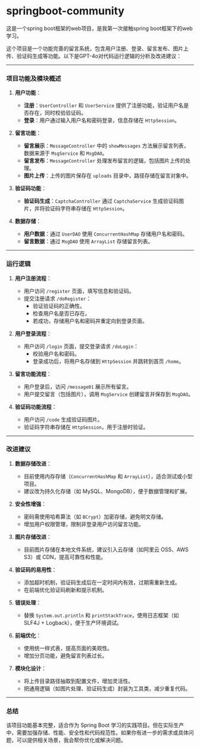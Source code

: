 # springboot-community
这是一个spring boot框架的web项目，是我第一次接触spring boot框架下的web学习。

这个项目是一个功能完善的留言系统，包含用户注册、登录、留言发布、图片上传、验证码生成等功能。以下是GPT-4o对代码运行逻辑的分析及改进建议：

---

### **项目功能及模块概述**
1. **用户功能**：
    - **注册**：`UserController` 和 `UserService` 提供了注册功能，验证用户名是否存在，同时校验验证码。
    - **登录**：用户通过输入用户名和密码登录，信息存储在 `HttpSession`。

2. **留言功能**：
    - **留言展示**：`MessageController` 中的 `showMessages` 方法展示留言列表，数据来源于 `MsgService` 和 `MsgDAO`。
    - **留言发布**：`MessageController` 处理发布留言的逻辑，包括图片上传的处理。
    - **图片上传**：上传的图片保存在 `uploads` 目录中，路径存储在留言对象中。

3. **验证码功能**：
    - **验证码生成**：`CaptchaController` 通过 `CaptchaService` 生成验证码图片，并将验证码字符串存储在 `HttpSession`。

4. **数据存储**：
    - **用户数据**：通过 `UserDAO` 使用 `ConcurrentHashMap` 存储用户名和密码。
    - **留言数据**：通过 `MsgDAO` 使用 `ArrayList` 存储留言列表。

---

### **运行逻辑**

1. **用户注册流程**：
    - 用户访问 `/register` 页面，填写信息和验证码。
    - 提交注册请求 `/doRegister`：
        - 验证验证码的正确性。
        - 检查用户名是否已存在。
        - 若成功，存储用户名和密码并重定向到登录页面。

2. **用户登录流程**：
    - 用户访问 `/login` 页面，提交登录请求 `/doLogin`：
        - 校验用户名和密码。
        - 登录成功后，将用户名存储到 `HttpSession` 并跳转到首页 `/home`。

3. **留言功能流程**：
    - 用户登录后，访问 `/message01` 展示所有留言。
    - 用户提交留言（包括图片），调用 `MsgService` 创建留言并保存到 `MsgDAO`。

4. **验证码功能流程**：
    - 用户访问 `/code` 生成验证码图片。
    - 验证码字符串存储在 `HttpSession`，用于注册时验证。

---

### **改进建议**

1. **数据存储改进**：
    - 目前使用内存存储（`ConcurrentHashMap` 和 `ArrayList`），适合测试或小型项目。
    - 建议改为持久化存储（如 MySQL、MongoDB），便于数据管理和扩展。

2. **安全性增强**：
    - 密码需使用哈希算法（如 `BCrypt`）加密存储，避免明文存储。
    - 增加用户权限管理，限制非登录用户访问留言功能。

3. **图片存储改进**：
    - 目前图片存储在本地文件系统，建议引入云存储（如阿里云 OSS、AWS S3）或 CDN，提高可靠性和性能。

4. **验证码的易用性**：
    - 添加超时机制，验证码生成后在一定时间内有效，过期需重新生成。
    - 在前端优化验证码刷新和提示机制。

5. **错误处理**：
    - 替换 `System.out.println` 和 `printStackTrace`，使用日志框架（如 SLF4J + Logback），便于生产环境调试。

6. **前端优化**：
    - 使用统一样式表，提高页面的美观性。
    - 增加分页功能，避免留言列表过长。

7. **模块化设计**：
    - 将上传目录路径抽取到配置文件，增加灵活性。
    - 把通用逻辑（如图片处理、验证码生成）封装为工具类，减少重复代码。

---

### **总结**
该项目功能基本完整，适合作为 Spring Boot 学习的实践项目。但在实际生产中，需要加强存储、性能、安全性和代码规范性。如果你有进一步的需求或具体问题，可以提供相关场景，我会帮你优化或解决问题。
